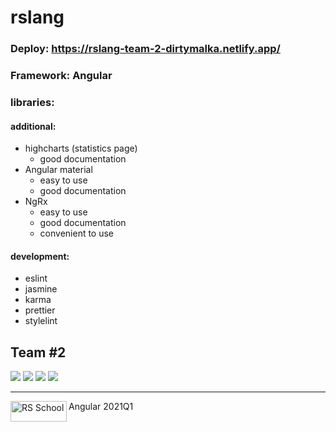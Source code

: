 # rslang

### Deploy: https://rslang-team-2-dirtymalka.netlify.app/

### Framework: Angular

### libraries:
  
#### additional: 
  -  highcharts (statistics page)
     -  good documentation
  -  Angular material
     -  easy to use
     -  good documentation
  -  NgRx
      -  easy to use
      -  good documentation
      -  convenient to use
  
#### development:
  -  eslint
  -  jasmine
  -  karma
  -  prettier
  -  stylelint

## Team #2

[![](https://i.imgur.com/S0M6BGT.png)](https://github.com/Dirtymalka)
[![](https://i.imgur.com/Ao9hT6h.png)](https://github.com/jenia-shibkova)
[![](https://i.imgur.com/jZMlaRS.png)](https://github.com/maxim-tihomirov)
[![](https://i.imgur.com/2I1ayoW.png)](https://github.com/YuriySga)

---

<a href="https://rs.school/"><img align="left" width="90" height="33" title="RS School" src="https://imgur.com/BOmznpF"></a> Angular 2021Q1 
